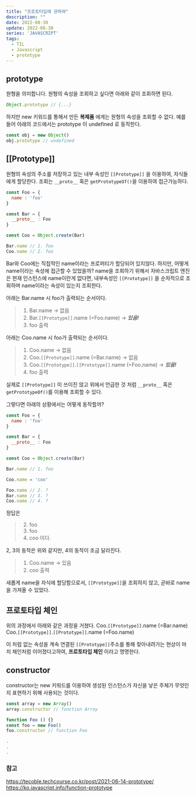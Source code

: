 ```yaml
---
title: "프로토타입에 관하여"
description: ""
date: 2022-08-30
update: 2022-08-30
series: 'JAVASCRIPT'
tags:
  - TIL
  - Javascript
  - prototype
---
```


## prototype
원형을 의미합니다.
원형의 속성을 조회하고 싶다면 아래와 같이 조회하면 된다.
```javascript
Object.prototype // {...}
```
하지만 new 키워드를 통해서 만든 **복제품** 에게는 원형의 속성을 조회할 수 없다.
예를 들어 아래의 코드에서는 prototype 이 undefined 로 동작한다.
```javascript
const obj = new Object()
obj.prototype // undefined
```

## [[Prototype]]
원형의 속성의 주소를 저장하고 있는 내부 속성인 `[[Prototype]]` 을 이용하여, 자식들에게 할당한다.
조회는 `__proto__` 혹은 `getPrototypeOf()`을 이용하여 접근가능하다.
```javascript
const Foo = {
  name : 'foo'
}

const Bar = {
  __proto__ : Foo
}

const Coo = Object.create(Bar)

Bar.name // 1. foo
Coo.name // 2. foo
```
Bar와 Coo에는 직접적인 name이라는 프로퍼티가 할당되어 있지않다. 하지만, 어떻게 name이라는 속성에 접근할 수 있었을까?
name을 조회하기 위해서 자바스크립트 엔진은 현재 인스턴스에 name이란게 없다면, 내부속성인 `[[Prototype]]` 을 순차적으로 조회하며 name이라는 속성이 있는지 조회한다.

아래는 Bar.name 시 foo가 출력되는 순서이다.
> 1. Bar.name -> 없음
> 2. Bar.`[[Prototype]]`.name (=Foo.name) -> ***있음!***
> 3. foo 출력

아래는 Coo.name 시 foo가 출력되는 순서이다.
> 1. Coo.name -> 없음
> 2. Coo.`[[Prototype]]`.name (=Bar.name) -> 없음
> 3. Coo.`[[Prototype]]`.`[[Prototype]]`.name (=Foo.name) -> ***있음!***
> 4. foo 출력

실제로 `[[Prototype]]` 이 쓰이진 않고 위에서 언급한 것 처럼 `__proto__` 혹은 `getPrototypeOf()`를 이용해 조회할 수 있다.

그렇다면 아래의 상황에서는 어떻게 동작할까? 
```javascript
const Foo = {
  name : 'foo'
}

const Bar = {
  __proto__ : Foo
}

const Coo = Object.create(Bar)

Bar.name // 1. foo

Coo.name = 'coo' 

Foo.name // 2. ?
Bar.name // 3. ? 
Coo.name // 4. ? 
```

정답은 
> 2. foo
> 3. foo 
> 4. coo 
이다. 

2, 3의 동작은 위와 같지만, 4의 동작이 조금 달라진다.
> 1. Coo.name -> 있음
> 2. coo 출력

새롭게 name을 자식에 할당함으로서, `[[Prototype]]`을 조회하지 않고, 곧바로 name을 가져올 수 있었다.

## 프로토타입 체인
위의 과정에서 아래와 같은 과정을 거쳤다.
Coo.`[[Prototype]]`.name (=Bar.name) 
Coo.`[[Prototype]]`.`[[Prototype]]`.name (=Foo.name)

이 처럼 없는 속성을 계속 연결된 `[[Prototype]]`주소를 통해 찾아내려가는 현상이 마치 체인처럼 이어졌다고하여, **프로토타입 체인** 이라고 명명한다.

## constructor
constructor는 new 키워드를 이용하여 생성된 인스턴스가 자신을 낳은 주체가 무엇인지 표현하기 위해 사용되는 것이다.
```javascript
const array = new Array()
array.constructor // function Array

function Foo () {}
const foo = new Foo()
foo.constructor // function Foo

.
.
.
```

### 참고
https://tecoble.techcourse.co.kr/post/2021-06-14-prototype/
https://ko.javascript.info/function-prototype